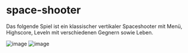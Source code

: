 # space-shooter

Das folgende Spiel ist ein klassischer vertikaler Spaceshooter mit Menü, Highscore, Leveln mit verschiedenen Gegnern sowie Leben.

![image](https://github.com/user-attachments/assets/13179578-9777-4670-9b3a-a15bbd9a1324)
![image](https://github.com/user-attachments/assets/fd7b0361-2bfa-4e98-9617-329a28dbc951)
